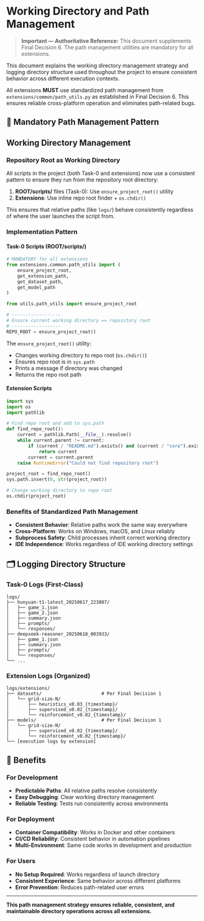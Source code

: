# Working Directory and Path Management

> **Important — Authoritative Reference:** This document supplements Final Decision 6. The path management utilities are mandatory for all extensions.

This document explains the working directory management strategy and logging directory structure used throughout the project to ensure consistent behavior across different execution contexts.

All extensions **MUST** use standardized path management from `extensions/common/path_utils.py` as established in Final Decision 6. This ensures reliable cross-platform operation and eliminates path-related bugs.

## 📁 **Mandatory Path Management Pattern**

## Working Directory Management

### Repository Root as Working Directory

All scripts in the project (both Task-0 and extensions) now use a consistent pattern to ensure they run from the repository root directory:

1. **ROOT/scripts/** files (Task-0): Use `ensure_project_root()` utility
2. **Extensions**: Use inline repo root finder + `os.chdir()`

This ensures that relative paths (like `logs/`) behave consistently regardless of where the user launches the script from.

### Implementation Pattern

#### Task-0 Scripts (ROOT/scripts/)

```python
# MANDATORY for all extensions
from extensions.common.path_utils import (
    ensure_project_root,
    get_extension_path,
    get_dataset_path,
    get_model_path
)

from utils.path_utils import ensure_project_root

# ------------------
# Ensure current working directory == repository root
# ------------------
REPO_ROOT = ensure_project_root()
```

The `ensure_project_root()` utility:
- Changes working directory to repo root (`os.chdir()`)
- Ensures repo root is in `sys.path`
- Prints a message if directory was changed
- Returns the repo root path

#### Extension Scripts

```python
import sys
import os
import pathlib

# Find repo root and add to sys.path
def find_repo_root():
    current = pathlib.Path(__file__).resolve()
    while current.parent != current:
        if (current / "README.md").exists() and (current / "core").exists():
            return current
        current = current.parent
    raise RuntimeError("Could not find repository root")

project_root = find_repo_root()
sys.path.insert(0, str(project_root))

# Change working directory to repo root
os.chdir(project_root)
```

### **Benefits of Standardized Path Management**
- **Consistent Behavior**: Relative paths work the same way everywhere
- **Cross-Platform**: Works on Windows, macOS, and Linux reliably
- **Subprocess Safety**: Child processes inherit correct working directory
- **IDE Independence**: Works regardless of IDE working directory settings

## 🗂️ **Logging Directory Structure**

### **Task-0 Logs (First-Class)**
```
logs/
├── hunyuan-t1-latest_20250617_223807/
│   ├── game_1.json
│   ├── game_2.json
│   ├── summary.json
│   ├── prompts/
│   └── responses/
├── deepseek-reasoner_20250618_003933/
│   ├── game_1.json
│   ├── summary.json
│   ├── prompts/
│   └── responses/
└── ...
```

### **Extension Logs (Organized)**
```
logs/extensions/
├── datasets/                      # Per Final Decision 1
│   └── grid-size-N/
│       ├── heuristics_v0.03_{timestamp}/
│       ├── supervised_v0.02_{timestamp}/
│       └── reinforcement_v0.02_{timestamp}/
├── models/                        # Per Final Decision 1
│   └── grid-size-N/
│       ├── supervised_v0.02_{timestamp}/
│       └── reinforcement_v0.02_{timestamp}/
└── [execution logs by extension]
```



## 🚀 **Benefits**

### **For Development**
- **Predictable Paths**: All relative paths resolve consistently
- **Easy Debugging**: Clear working directory management
- **Reliable Testing**: Tests run consistently across environments

### **For Deployment**
- **Container Compatibility**: Works in Docker and other containers
- **CI/CD Reliability**: Consistent behavior in automation pipelines
- **Multi-Environment**: Same code works in development and production

### **For Users**
- **No Setup Required**: Works regardless of launch directory
- **Consistent Experience**: Same behavior across different platforms
- **Error Prevention**: Reduces path-related user errors

---

**This path management strategy ensures reliable, consistent, and maintainable directory operations across all extensions.** 
